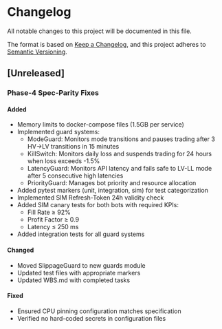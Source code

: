 # Changelog

All notable changes to this project will be documented in this file.

The format is based on [Keep a Changelog](https://keepachangelog.com/en/1.0.0/),
and this project adheres to [Semantic Versioning](https://semver.org/spec/v2.0.0.html).

## [Unreleased]

### Phase-4 Spec-Parity Fixes

#### Added
- Memory limits to docker-compose files (1.5GB per service)
- Implemented guard systems:
  - ModeGuard: Monitors mode transitions and pauses trading after 3 HV→LV transitions in 15 minutes
  - KillSwitch: Monitors daily loss and suspends trading for 24 hours when loss exceeds -1.5%
  - LatencyGuard: Monitors API latency and fails safe to LV-LL mode after 5 consecutive high latencies
  - PriorityGuard: Manages bot priority and resource allocation
- Added pytest markers (unit, integration, sim) for test categorization
- Implemented SIM Refresh-Token 24h validity check
- Added SIM canary tests for both bots with required KPIs:
  - Fill Rate ≥ 92%
  - Profit Factor ≥ 0.9
  - Latency ≤ 250 ms
- Added integration tests for all guard systems

#### Changed
- Moved SlippageGuard to new guards module
- Updated test files with appropriate markers
- Updated WBS.md with completed tasks

#### Fixed
- Ensured CPU pinning configuration matches specification
- Verified no hard-coded secrets in configuration files

